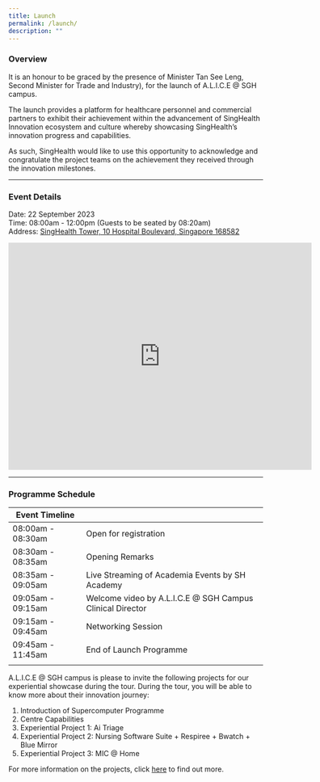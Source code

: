 ```yaml
---
title: Launch
permalink: /launch/
description: ""
---
```

### Overview

It is an honour to be graced by the presence of Minister Tan See Leng, Second Minister for Trade and Industry), for the launch of A.L.I.C.E @ SGH campus. 

The launch provides a platform for healthcare personnel and commercial partners to exhibit their achievement  within the advancement of SingHealth Innovation ecosystem and culture whereby showcasing  SingHealth’s innovation progress and capabilities. 

As such, SingHealth would like to use this opportunity to acknowledge and congratulate the project teams on the achievement they received through the innovation milestones.

----------

### Event Details

Date: 22 September 2023 <br>
Time: 08:00am - 12:00pm (Guests to be seated by 08:20am)<br>
Address: [SingHealth Tower, 10 Hospital Boulevard, Singapore 168582](https://goo.gl/maps/iLWza9pFgqM46kDn7) <br>

<iframe src="https://www.google.com/maps/embed?pb=!1m18!1m12!1m3!1d3988.8262681785864!2d103.8330037753697!3d1.2777247987101328!2m3!1f0!2f0!3f0!3m2!1i1024!2i768!4f13.1!3m3!1m2!1s0x31da19233d43cf5f%3A0x692a163126f62fb2!2sSingHealth%20Tower!5e0!3m2!1sen!2ssg!4v1692074051514!5m2!1sen!2ssg" width="600" height="450" style="border:0;" allowfullscreen="" loading="lazy"></iframe>

-----------

### Programme Schedule

| Event Timeline|  |
| -------- | -------- | 
| 08:00am - 08:30am | Open for registration |
| 08:30am - 08:35am | Opening Remarks |
| 08:35am - 09:05am | Live Streaming of Academia Events by SH Academy |
| 09:05am - 09:15am | Welcome video by A.L.I.C.E @ SGH Campus Clinical Director | 
| 09:15am - 09:45am | Networking Session | 
| 09:45am - 11:45am | End of Launch Programme | 
| | |

A.L.I.C.E @ SGH campus is please to invite the following projects for our experiential showcase during the tour. During the tour, you will be able to know more about their innovation journey:

1. Introduction of Supercomputer Programme 
2. Centre Capabilities
3. Experiential Project 1: Ai Triage 
4. Experiential Project 2: Nursing Software Suite + Respiree + Bwatch + Blue Mirror 
5. Experiential Project 3: MIC @ Home   

For more information on the projects, click [here](https://staging.d1xtto16z2jhvq.amplifyapp.com/project-showcase/) to find out more.